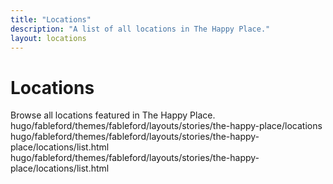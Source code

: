 ```yaml
---
title: "Locations"
description: "A list of all locations in The Happy Place."
layout: locations
---
```


# Locations

Browse all locations featured in The Happy Place.
hugo/fableford/themes/fableford/layouts/stories/the-happy-place/locations
hugo/fableford/themes/fableford/layouts/stories/the-happy-place/locations/list.html
hugo/fableford/themes/fableford/layouts/stories/the-happy-place/locations/list.html